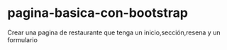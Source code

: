 # pagina-basica-con-bootstrap
Crear una pagina de restaurante que tenga un inicio,sección,resena y un formulario
